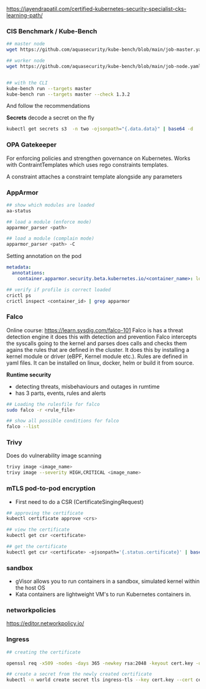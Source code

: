 
https://jayendrapatil.com/certified-kubernetes-security-specialist-cks-learning-path/
### **CIS Benchmark / Kube-Bench**

```bash
## master node
wget https://github.com/aquasecurity/kube-bench/blob/main/job-master.yaml

## worker node
wget https://github.com/aquasecurity/kube-bench/blob/main/job-node.yaml


## with the CLI
kube-bench run --targets master
kube-bench run --targets master --check 1.3.2
```
And follow the recommendations 


**Secrets**
decode a secret on the fly
```bash
kubectl get secrets s3  -n two -ojsonpath="{.data.data}" | base64 -d
```
### **OPA Gatekeeper**
For enforcing policies and strengthen governance on Kubernetes. Works with ContraintTemplates which uses rego constraints templates.

A constraint attaches a constraint template alongside any parameters 

### **AppArmor**
```bash
## show which modules are loaded
aa-status

## load a module (enforce mode)
apparmor_parser <path>

## load a module (complain mode)
apparmor_parser <path> -C
```

Setting annotation on the pod
```yaml
metadata:
  annotations:
    container.apparmor.security.beta.kubernetes.io/<container_name>: localhost/<profile_name>
```


```bash
## verify if profile is correct loaded
crictl ps
crictl inspect <container_id> | grep apparmor
```

### **Falco**
Online course: https://learn.sysdig.com/falco-101
Falco is has a threat detection engine it does this with detection and prevention
Falco intercepts the syscalls going to the kernel and parses does calls and checks them agains the rules that are defined in the cluster.  It does this by installing a kernel module or driver (eBPF, Kernel module etc.). Rules are defined in yaml files. It can be installed on linux, docker, helm or build it from source. 

**Runtime security**
- detecting threats, misbehaviours and outages in rumtime 
- has 3 parts, events, rules and alerts

```bash
## Loading the rulesfile for falco
sudo falco -r <rule_file>

## show all possible conditions for falco
falco --list
```

### **Trivy**
Does do vulnerability image scanning
```bash
trivy image <image_name>
trivy image --severity HIGH,CRITICAL <image_name>
```

### **mTLS pod-to-pod encryption**
- First need to do a CSR (CertificateSingingRequest)

```bash
## approving the certificate
kubectl certificate approve <crs>

## view the certificate
kubectl get csr <certificate>

## get the certificate
kubectl get csr <certificate> -ojsonpath='{.status.certificate}' | base64 -d
```

### sandbox
- gVisor allows you to run containers in a sandbox, simulated kernel within the host OS
- Kata containers are lightweight VM's to run Kubernetes containers in.

### networkpolicies
https://editor.networkpolicy.io/


### Ingress

```bash
## creating the certificate

openssl req -x509 -nodes -days 365 -newkey rsa:2048 -keyout cert.key -out cert.crt -subj "/CN=world.universe.mine/O=world.universe.mine"

## create a secret from the newly created certificate
kubectl -n world create secret tls ingress-tls --key cert.key --cert cert.crt
```